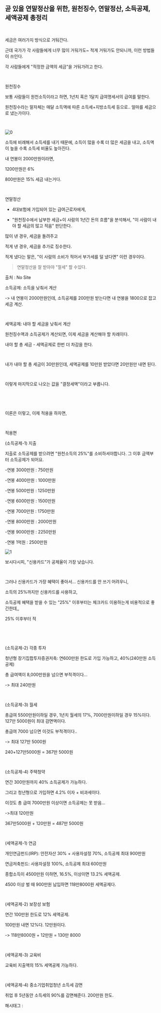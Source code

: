 ## 곧 있을 연말정산을 위한, 원천징수, 연말정산, 소득공제, 세액공제 총정리

​

세금은 여러가지 방식으로 거둬간다.

근데 국가가 각 사람들에게 너무 많이 거둬가도~ 적게 거둬가도 안되니까, 이런 방법들이 쓰인다.

각 사람들에게 "적정한 금액의 세금"을 거둬가려고 한다.

​

원천징수

보통 사람들이 원천소득이라고 하면, 1년치 혹은 1달치 급여명세서의 급여를 말한다.

원천징수라는 말자체는 매달 소득액에 따른 소득세+지방소득세 등으로.. 얼마를 세금으로 냈는가이다.

​

![0](./asset/0.png)

소득에 비례해서 소득세를 내기 때문에, 소득이 많을 수록 더 많은 세금을 내고, 소득액이 높을 수록 소득세 비율도 높아진다.

내 연봉이 2000만원이라면,

1200만원은 6%

800만원은 15% 세금 내는거다.

​

연말정산

- 4대보험에 가입되어 있는 급여근로자에게, 

- "원천징수에서 납부한 세금+이 사람의 1년간 돈의 흐름"을 분석해서, "이 사람이 내야 할 세금의 많고 적음" 판단한다.

많이 낸 경우, 세금을 돌려주고

적게 낸 경우, 세금을 추가로 징수한다.

적게 냈다는 말은, "이 사람의 소비가 적어서 부가세를 덜 냈다면" 이런 경우이다.

> 연말정산을 잘 받아야 "절세" 할 수있다.

출처 : No Site

소득공제: 소득을 낮춰서 계산

-> 내 연봉이 2000만원인데, 소득공제를 200만원 받는다면 내 연봉을 1800으로 잡고 세금 계산.

​

세액공제: 내야 할 세금을 낮춰서 계산

원천징수액과 소득공제가 계산되면, 이제 세금을 계산해야 할 차례이다.

내야 할 총 세금 - 세액공제로 한번 더 차감을 한다.

​

내가 내야 할 총 세금이 30만원인데, 세액공제를 10만원 받았다면 20만원만 내면 된다.

​

이렇게 마지막으로 나오는 값을 "결정세액"이라고 부릅니다.

​

​

이론은 이렇고, 이제 적용을 하자면,

​

적용편

(소득공제-1) 지출

지출로 소득공제를 받으려면 "원천소득의 25%"를 소비하셔야합니다. 그 이후 금액부터 소득공제가 되어요.

-연봉 3000만원 : 750만원

-연봉 4000만원 : 1000만원

-연봉 5000만원 : 1250만원

-연봉 6000만원 : 1500만원

-연봉 7000만원 : 1750만원

-연봉 8000만원 : 2000만원

-연봉 9000만원 : 2250만원

-연봉 1억원        : 2500만원

![1](./asset/1.png)

보시다시피, "신용카드"가 공제율이 가장 낮습니다.

​

그러나 신용카드가 가장 혜택이 좋아서... 신용카드를 안 쓰기 어려우니,

소득의 25%까지만 신용카드를 사용하고,

소득공제 혜택을 받을 수 있는 "25%" 이후부터는 체크카드 이용하는게 비용적으로 좋긴한데,,

25% 이후부터 적

​

​

(소득공제-2) 각종 투자

청년형 장기집합투자증권저축: 연600만원 한도로 가입 가능하고, 40%(240만원 소득공제)

총 급여액이 8,000만원을 넘으면 부적격이다...

-> 최대 240만원

​

(소득공제-3) 월세

총급여 5500만원이하일 경우, 1년치 월세의 17%, 7000만원이하일 경우 15%이다. 127만 5000원이 최대 감면액이다.

총급여 7000 넘으면 이것도 부적격이다..

-> 최대 127만 5000원

240+127만5000원 = 367만 5000원

​

(소득공제-4) 주택청약

연간 300만원까지 40% 소득공제가 가능하다.

그리고 청년형으로 가입하면 4.2% 이자 + 비과세이다.

이것도 총 급여 7000만원 이상이면 소득공제는 못 받음...

->최대 120만원

367만5000원 + 120만원 = 487만 5000원

​

(세액공제-1) 연금

개인연금펀드(IRP): 안전자산 30% + 사용자설정 70%, 소득공제 최대 900만원

연금저축펀드: 사용자설정 100%, 소득공제 최대 600만원

종합소득이 4500만원 이하면, 16.5%, 이상이면 13.2% 세액공제.

4500 이상 벌 때 900만원 납입하면 118만8000원 세액공제다.

​

(세액공제-2) 보장성 보험

연간 100만원 한도로 12% 세액공제.

100만원 내면 12%다. 12만원이다.

-> 118만8000원 + 12만원 = 130만 8000

​

(세액공제-3) 교육비

교육비 지출액의 15% 세액공제 가능하다.

​

(세액공제-4) 중소기업취업청년 소득세 감면

취업 후 5년동안 소득세의 90%를 감면해준다. 200만원 한도.

 해시태그 : 